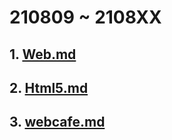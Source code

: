 # 210809 ~ 2108XX

## 1. [Web.md](./md/web.md)

## 2. [Html5.md](./md/Html5.md)

## 3. [webcafe.md](./md/webcafe.md)
